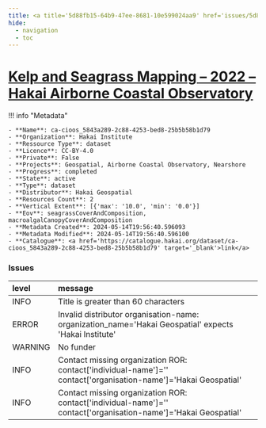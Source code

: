 ```yaml
---
title: <a title='5d88fb15-64b9-47ee-8681-10e599024aa9' href='issues/5d88fb15-64b9-47ee-8681-10e599024aa9/' target='_blank'>Kelp and Seagrass Mapping – 2022 – Hakai Airborne Coastal Observatory</a>
hide:
  - navigation
  - toc
---
```


# <a title='5d88fb15-64b9-47ee-8681-10e599024aa9' href='issues/5d88fb15-64b9-47ee-8681-10e599024aa9/' target='_blank'>Kelp and Seagrass Mapping – 2022 – Hakai Airborne Coastal Observatory</a>

<div id='map'></div>

!!! info "Metadata"
    
    - **Name**: ca-cioos_5843a289-2c88-4253-bed8-25b5b58b1d79 
    - **Organization**: Hakai Institute 
    - **Ressource Type**: dataset 
    - **Licence**: CC-BY-4.0 
    - **Private**: False 
    - **Projects**: Geospatial, Airborne Coastal Observatory, Nearshore 
    - **Progress**: completed 
    - **State**: active 
    - **Type**: dataset 
    - **Distributor**: Hakai Geospatial 
    - **Resources Count**: 2 
    - **Vertical Extent**: [{'max': '10.0', 'min': '0.0'}] 
    - **Eov**: seagrassCoverAndComposition, macroalgalCanopyCoverAndComposition 
    - **Metadata Created**: 2024-05-14T19:56:40.596093 
    - **Metadata Modified**: 2024-05-14T19:56:40.596100 
    - **Catalogue**: <a href='https://catalogue.hakai.org/dataset/ca-cioos_5843a289-2c88-4253-bed8-25b5b58b1d79' target='_blank'>link</a> 

### Issues

| level   | message                                                                                                          |
|:--------|:-----------------------------------------------------------------------------------------------------------------|
| INFO    | Title is greater than 60 characters                                                                              |
| ERROR   | Invalid distributor organisation-name: organization_name='Hakai Geospatial' expects 'Hakai Institute'            |
| WARNING | No funder                                                                                                        |
| INFO    | Contact missing organization ROR:  contact['individual-name']='' contact['organisation-name']='Hakai Geospatial' |
| INFO    | Contact missing organization ROR:  contact['individual-name']='' contact['organisation-name']='Hakai Geospatial' |

<script>
   document.addEventListener("DOMContentLoaded", function() {
    var map = L.map('map').setView([51.505, -125.09], 5);
    L.tileLayer('https://tile.openstreetmap.org/{z}/{x}/{y}.png', {
        maxZoom: 19,
        attribution: '&copy; <a href="http://www.openstreetmap.org/copyright">OpenStreetMap</a>'
    }).addTo(map);
    var geojsonFeature = {
        "type": "Feature",
        "properties": {
            "name" : "<a title='5d88fb15-64b9-47ee-8681-10e599024aa9' href='issues/5d88fb15-64b9-47ee-8681-10e599024aa9/' target='_blank'>Kelp and Seagrass Mapping – 2022 – Hakai Airborne Coastal Observatory</a>"
        },
        "geometry": {'type': 'Polygon', 'coordinates': [[[-128.6, 51.59], [-128.0, 51.59], [-128.0, 52.1], [-128.6, 52.1], [-128.6, 51.59]]]}
    }
    L.geoJSON(geojsonFeature).addTo(map);
   })
</script>